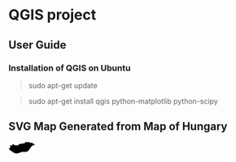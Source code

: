 # QGIS project

## User Guide 

### Installation of QGIS on Ubuntu

> sudo apt-get update

> sudo apt-get install qgis python-matplotlib python-scipy

## SVG Map Generated from Map of Hungary

![Hungary Map Administrative Regions](./administrative_regions.svg)

